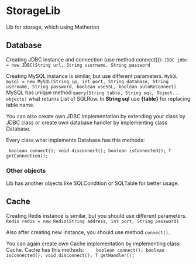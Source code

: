 # StorageLib

Lib for storage, which using Matherion

## Database
Creating JDBC instance and connection (use method connect()):
`JDBC jdbc = new JDBC(String url, String username, String password`

Creating MySQL instance is similar, but use different parameters. 
`MySQL mysql = new MySQL(String ip, int port, String database, String username, String password, boolean useSSL, boolean autoReconnect)`
MySQL has unique method `query(String table, String sql, Object... objects)` what returns List of SQLRow. In **String sql** use **{table}** for replacing table name.

You can also create own JDBC implementation by extending your class by JDBC class or create own database handler by implementing class Database<T>.

Every class what implements Database<T> has this methods:

`
    boolean connect();
    void disconnect();
    boolean isConnected();
    T getConnection();`

### Other objects
Lib has another objects like SQLCondition or SQLTable for better usage.

## Cache
Creating Redis instance is similar, but you should use different parameters.
`Redis redis = new Redis(String address, int port, String password)`

Also after creating new instance, you should use method `connect()`.

You can again create own Cache implementation by implementing class Cache<T>. 
Cache<T> has this methods:
`   
    boolean connect();
    boolean isConnected();
    void disconnect();
    T getHandler();`
